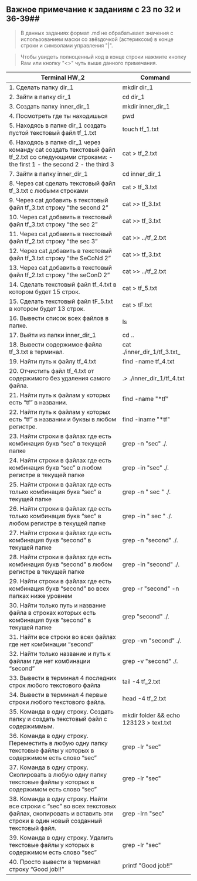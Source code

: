 ## Важное примечание к заданиям с 23 по 32  и 36-39##
> В данных заданиях формат .md не обрабатывает значения с использованием маски со звёздочкой (астериксом) в конце строки и символами управления "|". 

> Чтобы увидеть полноценный код в конце строки нажмите кнопку Raw или кнопку "<>" чуть выше данного примечания.

| Terminal HW_2		                                                                                                                          | Command |
|-------------------------------------------------------------------------------------------------------------------------------------------------|-----|
| 1. Сделать папку dir_1                                                                                                                          | mkdir dir_1 |
|  2. Зайти в папку dir_1                                                                                                                         | cd dir_1    |
|  3. Создать папку inner_dir_1                                                                                                                   | mkdir inner_dir_1    |
|  4. Посмотреть где ты находишься                                                                                                                | pwd    |
|  5. Находясь в папке dir_1 создать пустой текстовый файл tf_1.txt                                                                               | touch tf_1.txt    |
|  6. Находясь в папке dir_1 через команду cat создать текстовый файл tf_2.txt со следующими строками: - the first 1 - the second 2 - the third 3 | cat > tf_2.txt    |
|  7. Зайти в папку inner_dir_1                                                                                                                   | cd inner_dir_1    |
|  8. Через cat сделать текстовый файл tf_3.txt  c любыми строками                                                                                | cat > tf_3.txt    |
|  9. Через cat добавить в текстовый файл tf_3.txt строку “the second 2”                                                                          | cat >> tf_3.txt|
|  10. Через cat добавить в текстовый файл tf_3.txt строку “the sec 2”                                                                            | cat >> tf_3.txt| 
|  11. Через cat добавить в текстовый файл tf_2.txt строку “the sec 3”                                                                            | cat >> ../tf_2.txt| 
|  12. Через cat добавить в текстовый файл tf_3.txt строку “the SeCoNd 2”                                                                         | cat >> tf_3.txt| 
|  13. Через cat добавить в текстовый файл tf_2.txt строку “the seConD 2”                                                                         | cat >> ../tf_2.txt| 
|  14. Сделать текстовый файл tf_4.txt в котором будет 15 строк.                                                                                  | cat > tf_5.txt    |
|  15. Сделать текстовый файл tF_5.txt в котором будет 13 строк.                                                                                  | cat > tF.txt    |
|  16. Вывести список всех файлов в папке.                                                                                                        | ls    |
|  17. Выйти из папки inner_dir_1                                                                                                                 | cd ..    |
|  18. Вывести содержимое файла tf_3.txt в терминал.                                                                                              | cat ./inner_dir_1/tf_3.txt_    |
|  19. Найти путь к файлу tf_4.txt                                                                                                                | find -name tf_4.txt |
|  20. Отчистить файл tf_4.txt от содержимого без удаления самого файла.                                                                          | .> ./inner_dir_1/tf_4.txt    |
|  21. Найти путь к файлам у которых есть  “tf” в названии.                                                                                       | find -name "*tf"          |
|  22. Найти путь к файлам у которых есть  “tf” в названии и буквы в любом регистре.                                                                      | find -iname "*tf"   |
|  23. Найти строки в файлах где есть комбинация букв “sec” в текущей папке                                                                               | grep -n "sec" ./*.*  |
|  24. Найти строки в файлах где есть комбинация букв “sec” в любом регистре в текущей папке                                                              | grep -in "sec" ./*.*  |
|  25. Найти строки в файлах где есть только комбинация букв “sec” в текущей папке                                                                        | grep -n " sec " ./*.* |
|  26. Найти строки в файлах где есть только комбинация букв “sec” в любом регистре в текущей папке                                                       | grep -in " sec " ./*.*  |
|  27. Найти строки в файлах где есть комбинация букв “second” в текущей папке                                                                            | grep -n "second" ./*.*  |
|  28. Найти строки в файлах где есть комбинация букв “second” в любом регистре в текущей папке                                                           | grep -in "second" ./*.*  |
|  29. Найти строки в файлах где есть комбинация букв “second” во всех папках ниже уровнем                                                                | grep -r "second" -n |
|  30. Найти только путь и название файла в строках которых есть комбинация букв “second” в текущей папке                                                 | grep "second" ./*.*  |
|  31. Найти все строки во всех файлах где нет комбинации “second”                                                                                        | grep -vn "second" ./*.*  |
|  32. Найти только название и путь к файлам где нет комбинации “second”                                                                                  | grep -v "second" ./*.*  |
|  33. Вывести в терминал 4 последних строк любого текстового файла                                                                                       | tail -4 tf_2.txt  |
|  34. Вывести в терминал 4 первые строки любого текстового файла.                                                                                        | head -4 tf_2.txt   |
|  35. Команда в одну строку. Создать папку и создать текстовый файл с содержиммым.                                                                       | mkdir folder && echo 123123 > text.txt  |
|  36. Команда в одну строку. Переместить в любую одну папку текстовые файлы у которых в содержимом есть слово “sec”                                      | grep -lr "sec" | xargs -i mv {} ./folder/ |
|  37. Команда в одну строку. Скопировать в любую одну папку текстовые файлы у которых в содержимом есть слово “sec”                                      | grep -lr "sec" | xargs -i cp {} ./inner_dir_1/ |
|  38. Команда в одну строку. Найти все строки c “sec” во всех текстовых файлах, скопировать и вставить эти строки в один новый созданный текстовый файл. | grep -lrn "sec" | xargs -i mv {} ./folder/1.txt  |
|  39. Команда в одну строку. Удалить текстовые файлы у которых в содержимом есть слово “sec”                                                             | grep -lr "sec" | xargs -i rm {} |
|  40. Просто вывести в терминал строку “Good job!!”                                                                                                      | printf "Good job!!"  |

